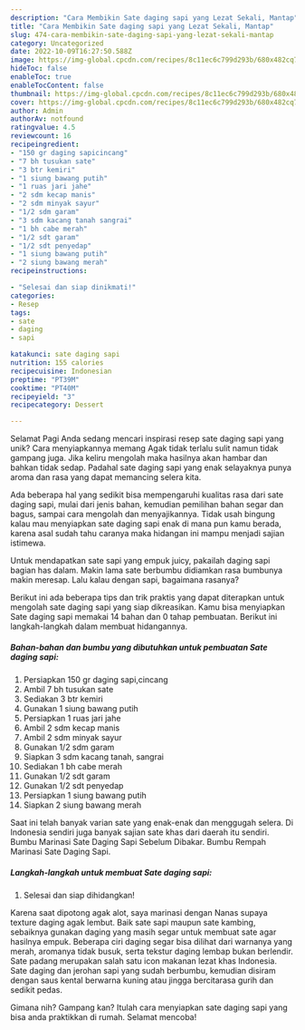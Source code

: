 ```yaml
---
description: "Cara Membikin Sate daging sapi yang Lezat Sekali, Mantap"
title: "Cara Membikin Sate daging sapi yang Lezat Sekali, Mantap"
slug: 474-cara-membikin-sate-daging-sapi-yang-lezat-sekali-mantap
category: Uncategorized
date: 2022-10-09T16:27:50.588Z
image: https://img-global.cpcdn.com/recipes/8c11ec6c799d293b/680x482cq70/sate-daging-sapi-foto-resep-utama.jpg
hideToc: false
enableToc: true
enableTocContent: false
thumbnail: https://img-global.cpcdn.com/recipes/8c11ec6c799d293b/680x482cq70/sate-daging-sapi-foto-resep-utama.jpg
cover: https://img-global.cpcdn.com/recipes/8c11ec6c799d293b/680x482cq70/sate-daging-sapi-foto-resep-utama.jpg
author: Admin
authorAv: notfound
ratingvalue: 4.5
reviewcount: 16
recipeingredient:
- "150 gr daging sapicincang"
- "7 bh tusukan sate"
- "3 btr kemiri"
- "1 siung bawang putih"
- "1 ruas jari jahe"
- "2 sdm kecap manis"
- "2 sdm minyak sayur"
- "1/2 sdm garam"
- "3 sdm kacang tanah sangrai"
- "1 bh cabe merah"
- "1/2 sdt garam"
- "1/2 sdt penyedap"
- "1 siung bawang putih"
- "2 siung bawang merah"
recipeinstructions:

- "Selesai dan siap dinikmati!"
categories:
- Resep
tags:
- sate
- daging
- sapi

katakunci: sate daging sapi 
nutrition: 155 calories
recipecuisine: Indonesian
preptime: "PT39M"
cooktime: "PT40M"
recipeyield: "3"
recipecategory: Dessert

---
```



Selamat Pagi Anda sedang mencari inspirasi resep sate daging sapi yang unik? Cara menyiapkannya memang Agak tidak terlalu sulit namun tidak gampang juga. Jika keliru mengolah maka hasilnya akan hambar dan bahkan tidak sedap. Padahal sate daging sapi yang enak selayaknya punya aroma dan rasa yang dapat memancing selera kita.


Ada beberapa hal yang sedikit bisa mempengaruhi kualitas rasa dari sate daging sapi, mulai dari jenis bahan, kemudian pemilihan bahan segar dan bagus, sampai cara mengolah dan menyajikannya. Tidak usah bingung kalau mau menyiapkan sate daging sapi enak di mana pun kamu berada, karena asal sudah tahu caranya maka hidangan ini mampu menjadi sajian istimewa.

Untuk mendapatkan sate sapi yang empuk juicy, pakailah daging sapi bagian has dalam. Makin lama sate berbumbu didiamkan rasa bumbunya makin meresap. Lalu kalau dengan sapi, bagaimana rasanya?


Berikut ini ada beberapa tips dan trik praktis yang dapat diterapkan untuk mengolah sate daging sapi yang siap dikreasikan. Kamu bisa menyiapkan Sate daging sapi memakai 14 bahan dan 0 tahap pembuatan. Berikut ini langkah-langkah dalam membuat hidangannya.

<!--inarticleads1-->

##### Bahan-bahan dan bumbu yang dibutuhkan untuk pembuatan Sate daging sapi:

1. Persiapkan 150 gr daging sapi,cincang
1. Ambil 7 bh tusukan sate
1. Sediakan 3 btr kemiri
1. Gunakan 1 siung bawang putih
1. Persiapkan 1 ruas jari jahe
1. Ambil 2 sdm kecap manis
1. Ambil 2 sdm minyak sayur
1. Gunakan 1/2 sdm garam
1. Siapkan 3 sdm kacang tanah, sangrai
1. Sediakan 1 bh cabe merah
1. Gunakan 1/2 sdt garam
1. Gunakan 1/2 sdt penyedap
1. Persiapkan 1 siung bawang putih
1. Siapkan 2 siung bawang merah


Saat ini telah banyak varian sate yang enak-enak dan menggugah selera. Di Indonesia sendiri juga banyak sajian sate khas dari daerah itu sendiri. Bumbu Marinasi Sate Daging Sapi Sebelum Dibakar. Bumbu Rempah Marinasi Sate Daging Sapi. 

<!--inarticleads2-->

##### Langkah-langkah untuk membuat Sate daging sapi:


1. Selesai dan siap dihidangkan!

Karena saat dipotong agak alot, saya marinasi dengan Nanas supaya texture daging agak lembut. Baik sate sapi maupun sate kambing, sebaiknya gunakan daging yang masih segar untuk membuat sate agar hasilnya empuk. Beberapa ciri daging segar bisa dilihat dari warnanya yang merah, aromanya tidak busuk, serta tekstur daging lembap bukan berlendir. Sate padang merupakan salah satu icon makanan lezat khas Indonesia. Sate daging dan jerohan sapi yang sudah berbumbu, kemudian disiram dengan saus kental berwarna kuning atau jingga bercitarasa gurih dan sedikit pedas. 

Gimana nih? Gampang kan? Itulah cara menyiapkan sate daging sapi yang bisa anda praktikkan di rumah. Selamat mencoba!
